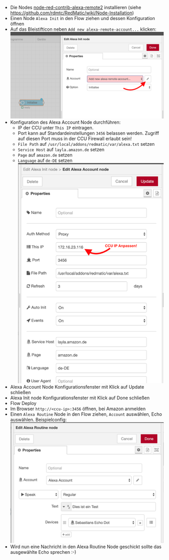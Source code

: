 * Die Nodes [node-red-contrib-alexa-remote2](https://flows.nodered.org/node/node-red-contrib-alexa-remote2) installieren (siehe https://github.com/rdmtc/RedMatic/wiki/Node-Installation)
* Einen Node `Alexa Init` in den Flow ziehen und dessen Konfiguration öffnen
* Auf das Bleistifticon neben `Add new alexa-remote-account...` klicken: ![](images/alexa1.png)
* Konfiguration des Alexa Account Node durchführen:
  * IP der CCU unter `This IP` eintragen.
  * Port kann auf Standardeinstellungen `3456` belassen werden. Zugriff auf diesen Port muss in der CCU Firewall erlaubt sein!
  * `File Path` auf `/usr/local/addons/redmatic/var/alexa.txt` setzen
  * `Service Host` auf `layla.amazon.de` setzen
  * `Page` auf `amazon.de` setzen
  * `Language` auf `de-DE` setzen
  ![](images/alexa2.png)
* Alexa Account Node Konfigurationsfenster mit Klick auf Update schließen
* Alexa Init node Konfigurationsfenster mit Klick auf Done schließen
* Flow Deploy
* Im Browser `http://<ccu-ip>:3456` öffnen, bei Amazon anmelden
* Einen `Alexa Routine` Node in den Flow ziehen, `Account` auswählen, Echo auswählen. Beispielconfig: ![](images/alexa3.png)
* Wird nun eine Nachricht in den Alexa Routine Node geschickt sollte das ausgewählte Echo sprechen :-)  
  
